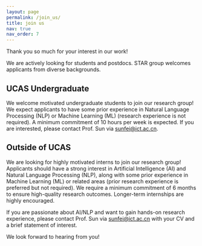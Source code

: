 ```yaml
---
layout: page
permalink: /join_us/
title: join us
nav: true
nav_order: 7
---
```


Thank you so much for your interest in our work!

We are actively looking for students and postdocs. STAR group welcomes applicants from diverse backgrounds.

## UCAS Undergraduate

We welcome motivated undergraduate students to join our research group! We expect applicants to have some prior experience in Natural Language Processing (NLP) or Machine Learning (ML) (research experience is not required). A minimum commitment of 10 hours per week is expected. If you are interested, please contact Prof. Sun via sunfei@ict.ac.cn.

## Outside of UCAS

We are looking for highly motivated interns to join our research group! Applicants should have a strong interest in Artificial Intelligence (AI) and Natural Language Processing (NLP), along with some prior experience in Machine Learning (ML) or related areas (prior research experience is preferred but not required).
We require a minimum commitment of 6 months to ensure high-quality research outcomes. Longer-term internships are highly encouraged.

If you are passionate about AI/NLP and want to gain hands-on research experience, please contact Prof. Sun via sunfei@ict.ac.cn with your CV and a brief statement of interest.

We look forward to hearing from you!
